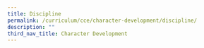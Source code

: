 ```yaml
---
title: Discipline
permalink: /curriculum/cce/character-development/discipline/
description: ""
third_nav_title: Character Development
---
```


